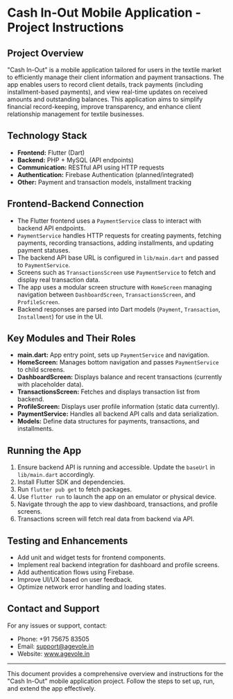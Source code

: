 # Cash In-Out Mobile Application - Project Instructions

## Project Overview
"Cash In-Out" is a mobile application tailored for users in the textile market to efficiently manage their client information and payment transactions. The app enables users to record client details, track payments (including installment-based payments), and view real-time updates on received amounts and outstanding balances. This application aims to simplify financial record-keeping, improve transparency, and enhance client relationship management for textile businesses.

## Technology Stack
- **Frontend:** Flutter (Dart)
- **Backend:** PHP + MySQL (API endpoints)
- **Communication:** RESTful API using HTTP requests
- **Authentication:** Firebase Authentication (planned/integrated)
- **Other:** Payment and transaction models, installment tracking

## Frontend-Backend Connection
- The Flutter frontend uses a `PaymentService` class to interact with backend API endpoints.
- `PaymentService` handles HTTP requests for creating payments, fetching payments, recording transactions, adding installments, and updating payment statuses.
- The backend API base URL is configured in `lib/main.dart` and passed to `PaymentService`.
- Screens such as `TransactionsScreen` use `PaymentService` to fetch and display real transaction data.
- The app uses a modular screen structure with `HomeScreen` managing navigation between `DashboardScreen`, `TransactionsScreen`, and `ProfileScreen`.
- Backend responses are parsed into Dart models (`Payment`, `Transaction`, `Installment`) for use in the UI.

## Key Modules and Their Roles
- **main.dart:** App entry point, sets up `PaymentService` and navigation.
- **HomeScreen:** Manages bottom navigation and passes `PaymentService` to child screens.
- **DashboardScreen:** Displays balance and recent transactions (currently with placeholder data).
- **TransactionsScreen:** Fetches and displays transaction list from backend.
- **ProfileScreen:** Displays user profile information (static data currently).
- **PaymentService:** Handles all backend API calls and data serialization.
- **Models:** Define data structures for payments, transactions, and installments.

## Running the App
1. Ensure backend API is running and accessible. Update the `baseUrl` in `lib/main.dart` accordingly.
2. Install Flutter SDK and dependencies.
3. Run `flutter pub get` to fetch packages.
4. Use `flutter run` to launch the app on an emulator or physical device.
5. Navigate through the app to view dashboard, transactions, and profile screens.
6. Transactions screen will fetch real data from backend via API.

## Testing and Enhancements
- Add unit and widget tests for frontend components.
- Implement real backend integration for dashboard and profile screens.
- Add authentication flows using Firebase.
- Improve UI/UX based on user feedback.
- Optimize network error handling and loading states.

## Contact and Support
For any issues or support, contact:
- Phone: +91 75675 83505
- Email: support@agevole.in
- Website: www.agevole.in

---

This document provides a comprehensive overview and instructions for the "Cash In-Out" mobile application project. Follow the steps to set up, run, and extend the app effectively.
